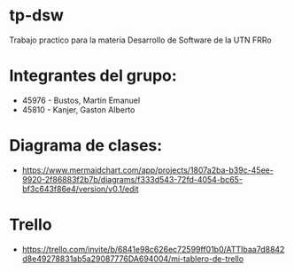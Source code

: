 # tp-dsw
Trabajo practico para la materia Desarrollo de Software de la UTN FRRo
# Integrantes del grupo:
- 45976 - Bustos, Martin Emanuel
- 45810 - Kanjer, Gaston Alberto

# Diagrama de clases:
- https://www.mermaidchart.com/app/projects/1807a2ba-b39c-45ee-9920-2f86883f2b7b/diagrams/f333d543-72fd-4054-bc65-bf3c643f86e4/version/v0.1/edit

# Trello
- https://trello.com/invite/b/6841e98c626ec72599ff01b0/ATTIbaa7d8842d8e49278831ab5a29087776DA694004/mi-tablero-de-trello
